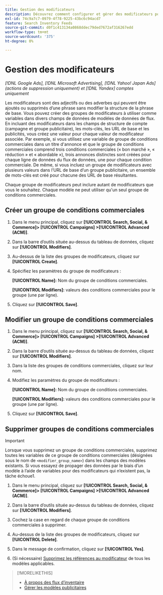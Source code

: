 ```yaml
---
title: Gestion des modificateurs
description: Découvrez comment configurer et gérer des modificateurs pour vos modèles d’annonces publicitaires pour les flux de données d’inventaire.
exl-id: 74c9a7c7-0979-4f78-9225-43bc6c94acd7
feature: Search Inventory Feeds
source-git-commit: d0f1c413134a0868ddec79ded7672af316267edd
workflow-type: tm+mt
source-wordcount: '375'
ht-degree: 0%

---
```


# Gestion des modificateurs

*[!DNL Google Ads], [!DNL Microsoft Advertising], [!DNL Yahoo! Japan Ads] (actions de suppression uniquement) et [!DNL Yandex] comptes uniquement*

Les modificateurs sont des adjectifs ou des adverbes qui peuvent être ajoutés ou supprimés d’une phrase sans modifier la structure de la phrase de base. Vous pouvez créer des groupes de modificateurs à utiliser comme variables dans divers champs de données de modèles de données de flux. En incluant des modificateurs dans les champs de structure de compte (campagne et groupe publicitaire), les mots-clés, les URL de base et les publicités, vous créez une valeur pour chaque valeur de modificateur associée. Par exemple, si vous utilisez une variable de groupe de conditions commerciales dans un titre d&#39;annonce et que le groupe de conditions commerciales comprend trois conditions commerciales (« bon marché », « réduction » et « abordable »), trois annonces distinctes sont créées pour chaque ligne de données du flux de données, une pour chaque condition commerciale. De même, si vous incluez un groupe de modificateurs avec plusieurs valeurs dans l’URL de base d’un groupe publicitaire, un ensemble de mots-clés est créé pour chacune des URL de base résultantes.

Chaque groupe de modificateurs peut inclure autant de modificateurs que vous le souhaitez. Chaque modèle ne peut utiliser qu&#39;un seul groupe de conditions commerciales.

## Créer un groupe de conditions commerciales

1. Dans le menu principal, cliquez sur **[!UICONTROL Search, Social, & Commerce]> [!UICONTROL Campaigns] >[!UICONTROL Advanced (ACM)]**.

1. Dans la barre d’outils située au-dessus du tableau de données, cliquez sur **[!UICONTROL Modifiers]**.

1. Au-dessus de la liste des groupes de modificateurs, cliquez sur **[!UICONTROL Create]**.

1. Spécifiez les paramètres du groupe de modificateurs :

   **[!UICONTROL Name]:** Nom du groupe de conditions commerciales.

   **[!UICONTROL Modifiers]:** valeurs des conditions commerciales pour le groupe (une par ligne).

1. Cliquez sur **[!UICONTROL Save]**.

## Modifier un groupe de conditions commerciales

1. Dans le menu principal, cliquez sur **[!UICONTROL Search, Social, & Commerce]> [!UICONTROL Campaigns] >[!UICONTROL Advanced (ACM)]**.

1. Dans la barre d’outils située au-dessus du tableau de données, cliquez sur **[!UICONTROL Modifiers]**.

1. Dans la liste des groupes de conditions commerciales, cliquez sur leur nom.

1. Modifiez les paramètres du groupe de modificateurs :

   **[!UICONTROL Name]:** Nom du groupe de conditions commerciales.

   **[!UICONTROL Modifiers]:** valeurs des conditions commerciales pour le groupe (une par ligne).

1. Cliquez sur **[!UICONTROL Save]**.

## Supprimer groupes de conditions commerciales

>[!IMPORTANT]
>
>Lorsque vous supprimez un groupe de conditions commerciales, supprimez toutes les variables de ce groupe de conditions commerciales (désignées sous le nom de `<modifier_group_name>`) dans les champs des modèles existants. Si vous essayez de propager des données par le biais d’un modèle à l’aide de variables pour des modificateurs qui n’existent pas, la tâche échoue1.

1. Dans le menu principal, cliquez sur **[!UICONTROL Search, Social, & Commerce]> [!UICONTROL Campaigns] >[!UICONTROL Advanced (ACM)]**.

1. Dans la barre d’outils située au-dessus du tableau de données, cliquez sur **[!UICONTROL Modifiers]**.

1. Cochez la case en regard de chaque groupe de conditions commerciales à supprimer.

1. Au-dessus de la liste des groupes de modificateurs, cliquez sur **[!UICONTROL Delete]**.

1. Dans le message de confirmation, cliquez sur **[!UICONTROL Yes]**.

1. (Si nécessaire) [Supprimez les références au modificateur](/help/search-social-commerce/campaign-management/inventory-feeds/ad-templates/ad-template-manage.md) de tous les modèles applicables.

>[!MORELIKETHIS]
>
>* [À propos des flux d’inventaire](/help/search-social-commerce/campaign-management/inventory-feeds/inventory-feeds-about.md)
>* [Gérer les modèles publicitaires](/help/search-social-commerce/campaign-management/inventory-feeds/ad-templates/ad-template-manage.md)

